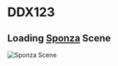 # DDX123

## Loading [Sponza](https://github.com/KhronosGroup/glTF-Sample-Models/tree/master/2.0/Sponza) Scene 

![Sponza Scene](.\pics\loading_sponza.png)